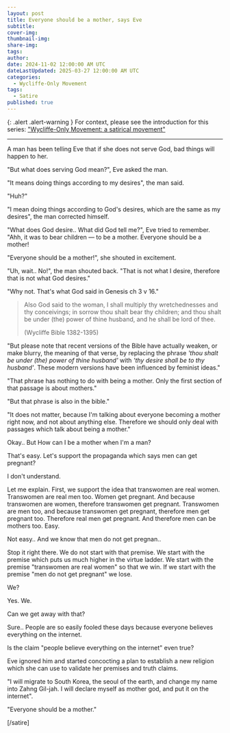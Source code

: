 ```yaml
---
layout: post
title: Everyone should be a mother, says Eve
subtitle:
cover-img: 
thumbnail-img: 
share-img: 
tags:
author: 
date: 2024-11-02 12:00:00 AM UTC
dateLastUpdated: 2025-03-27 12:00:00 AM UTC
categories:
  - Wycliffe-Only Movement
tags: 
  - Satire
published: true
---
```


{: .alert .alert-warning }
For context, please see the introduction for this series: ["Wycliffe-Only Movement: a satirical movement"](/2024/08/04/wycliffe-only-movement-satirical)

---

A man has been telling Eve that if she does not serve God, bad things will happen to her.

"But what does serving God mean?", Eve asked the man.

"It means doing things according to my desires", the man said.

"Huh?"

"I mean doing things according to God's desires, which are the same as my desires", the man corrected himself.

"What does God desire.. What did God tell me?", Eve tried to remember. "Ahh, it was to bear children — to be a mother. Everyone should be a mother!

"Everyone should be a mother!", she shouted in excitement.

"Uh, wait.. No!", the man shouted back. "That is not what I desire, therefore that is not what God desires."

"Why not. That's what God said in Genesis ch 3 v 16."

> Also God said to the woman, I shall multiply thy wretchednesses and thy conceivings; in sorrow thou shalt bear thy children; and thou shalt be under (the) power of thine husband, and he shall be lord of thee.
>
> (Wycliffe Bible 1382-1395)


"But please note that recent versions of the Bible have actually weaken, or make blurry, the meaning of that verse, by replacing the phrase _'thou shalt be under (the) power of thine husband'_ with _'thy desire shall be to thy husband'_. These modern versions have been influenced by feminist ideas."

"That phrase has nothing to do with being a mother. Only the first section of that passage is about mothers."

"But that phrase is also in the bible."

"It does not matter, because I'm talking about everyone becoming a mother right now, and not about anything else. Therefore we should only deal with passages which talk about being a mother."



Okay.. But How can I be a mother when I'm a man?

That's easy. Let's support the propaganda which says men can get pregnant?

I don't understand.

Let me explain. First, we support the idea that transwomen are real women. Transwomen are real men too. Women get pregnant. And because transwomen are women, therefore transwomen get pregnant. Transwomen are men too, and because transwomen get pregnant, therefore men get pregnant too. Therefore real men get pregnant. And therefore men can be mothers too. Easy.

Not easy.. And we know that men do not get pregnan..

Stop it right there. We do not start with that premise. We start with the premise which puts us much higher in the virtue ladder. We start with the premise "transwomen are real women" so that we win. If we start with the premise "men do not get pregnant" we lose.

We?

Yes. We.

Can we get away with that?

Sure.. People are so easily fooled these days because everyone believes everything on the internet.

Is the claim "people believe everything on the internet" even true?

Eve ignored him and started concocting a plan to establish a new religion which she can use to validate her premises and truth claims. 

"I will migrate to South Korea, the seoul of the earth, and change my name into Zahng Gil-jah. I will declare myself as mother god, and put it on the internet".

"Everyone should be a mother."

[/satire]